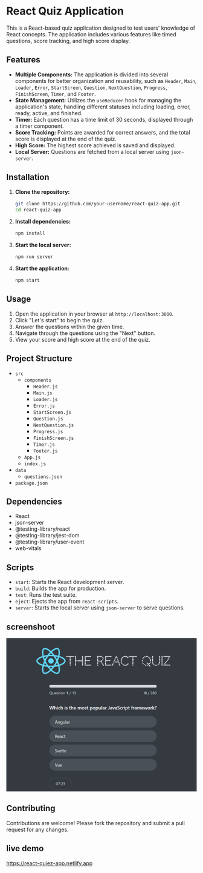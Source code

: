 # React Quiz Application

This is a React-based quiz application designed to test users' knowledge of React concepts. The application includes various features like timed questions, score tracking, and high score display.

## Features

- **Multiple Components:** The application is divided into several components for better organization and reusability, such as `Header`, `Main`, `Loader`, `Error`, `StartScreen`, `Question`, `NextQuestion`, `Progress`, `FinishScreen`, `Timer`, and `Footer`.
- **State Management:** Utilizes the `useReducer` hook for managing the application's state, handling different statuses including loading, error, ready, active, and finished.
- **Timer:** Each question has a time limit of 30 seconds, displayed through a timer component.
- **Score Tracking:** Points are awarded for correct answers, and the total score is displayed at the end of the quiz.
- **High Score:** The highest score achieved is saved and displayed.
- **Local Server:** Questions are fetched from a local server using `json-server`.

## Installation

1. **Clone the repository:**

   ```bash
   git clone https://github.com/your-username/react-quiz-app.git
   cd react-quiz-app
   ```

2. **Install dependencies:**

   ```bash
   npm install
   ```

3. **Start the local server:**

   ```bash
   npm run server
   ```

4. **Start the application:**
   ```bash
   npm start
   ```

## Usage

1. Open the application in your browser at `http://localhost:3000`.
2. Click "Let's start" to begin the quiz.
3. Answer the questions within the given time.
4. Navigate through the questions using the "Next" button.
5. View your score and high score at the end of the quiz.

## Project Structure

- `src`
  - `components`
    - `Header.js`
    - `Main.js`
    - `Loader.js`
    - `Error.js`
    - `StartScreen.js`
    - `Question.js`
    - `NextQuestion.js`
    - `Progress.js`
    - `FinishScreen.js`
    - `Timer.js`
    - `Footer.js`
  - `App.js`
  - `index.js`
- `data`
  - `questions.json`
- `package.json`

## Dependencies

- React
- json-server
- @testing-library/react
- @testing-library/jest-dom
- @testing-library/user-event
- web-vitals

## Scripts

- `start`: Starts the React development server.
- `build`: Builds the app for production.
- `test`: Runs the test suite.
- `eject`: Ejects the app from `react-scripts`.
- `server`: Starts the local server using `json-server` to serve questions.

## screenshoot

![screenshot](./public/image/quiez.PNG)

## Contributing

Contributions are welcome! Please fork the repository and submit a pull request for any changes.

## live demo
https://react-quiez-app.netlify.app
